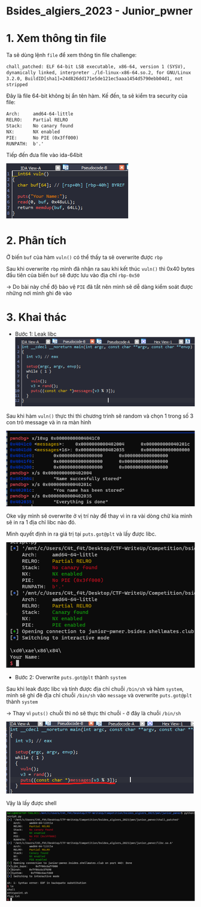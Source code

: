 # Bsides_algiers_2023 - Junior_pwner

# 1. Xem thông tin file

Ta sẽ dùng lệnh `file` để xem thông tin file challenge:
```
chall_patched: ELF 64-bit LSB executable, x86-64, version 1 (SYSV), dynamically linked, interpreter ./ld-linux-x86-64.so.2, for GNU/Linux 3.2.0, BuildID[sha1]=24d826dd171e5de121ec5aaa1454d5790ebb04d1, not stripped
```
Đây là file 64-bit không bị ẩn tên hàm. Kế đến, ta sẽ kiểm tra security của file:
```
Arch:     amd64-64-little
RELRO:    Partial RELRO
Stack:    No canary found
NX:       NX enabled
PIE:      No PIE (0x3ff000)
RUNPATH:  b'.'
```

Tiếp đến đưa file vào ida-64bit

![main.png](images/main.png)

# 2. Phân tích 

Ở biến `buf` của hàm `vuln()` có thể thấy ta sẽ overwrite được `rbp`

Sau khi overwrite `rbp` mình đã nhận ra sau khi kết thúc `vuln()` thì 0x40 bytes đầu tiên của biến `buf` sẽ được lưu vào địa chỉ `rbp-0x50`

-> Do bài này chế độ bảo vệ `PIE` đã tắt nên mình sẽ dễ dàng kiểm soát được những nơi mình ghi đè vào
 
# 3. Khai thác

- Bước 1: Leak libc
![rand.png](images/rand.png)

Sau khi hàm `vuln()` thực thi thì chương trình sẽ random và chọn 1 trong số 3 con trỏ message và in ra màn hình

![message.png](images/message.png)

Oke vậy mình sẽ overwrite ở vị trí này để thay vì in ra vài dòng chữ kia mình sẽ in ra 1 địa chỉ libc nào đó.

Mình quyết định in ra giá trị tại `puts.got@plt` và lấy được libc.

![libc.png](images/libc.png)

- Bước 2: Overwrite `puts.got@plt` thành `system`

Sau khi leak được libc và tính được địa chỉ chuỗi `/bin/sh` và hàm `system`, mình sẽ ghi đè địa chỉ chuỗi `/bin/sh` vào `message` và overwrite `puts.got@plt` thành `system`

-> Thay vì `puts()` chuỗi thì nó sẽ thực thi chuỗi - ở đây là chuỗi `/bin/sh`

![puts.png](images/puts.png)

Vậy là lấy được shell

![shell.png](images/shell.png)